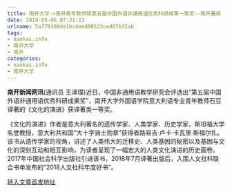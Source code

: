 ```yaml
---
title: 南开大学->南开青年教师获第五届中国外语非通用语优秀科研成果一等奖--南开要闻 | nankai.info
date: 2019-05-06 07:21:13
urlname: 5a779308de1bcdeed08523ced076f2ab
tags: 
- nankai.info
- 南开大学
- 南开
categories:
- nankai.info
- 南开大学
---
```


**南开新闻网讯**(通讯员 王泽璞)近日，中国非通用语教学研究会评选出“第五届中国外语非通用语优秀科研成果奖”，南开大学外国语学院意大利语专业青年教师石豆译著的《文化的演进》获译著类一等奖。

《文化的演进》作者是意大利著名的遗传学家、人类学家、历史学家，斯坦福大学名誉教授，意大利共和国“大十字骑士勋章”获得者路易吉·卢卡·卡瓦里·斯福尔扎。该书从遗传学家的视角，讲述了人类伟大的迁移史、人类基因的秘密以及基因与文化的深刻互动和相互影响，为读者呈现了一幅宏大的人类文化演进的历史画卷。2017年中国社会科学出版社引进该书，2018年7月译著出版后，入围人文社科联合书单发布的“2018人文社科年度好书”。

[转入文章首发地址](http://news.nankai.edu.cn/nkyw/system/2019/05/06/000449054.shtml)